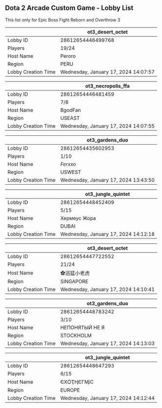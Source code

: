 ## Dota 2 Arcade Custom Game - Lobby List

This list only for Epic Boss Fight Reborn and Overthrow 3

|  | ot3_desert_octet |
| ------ | ------ |
| Lobby ID | 28612654446499768 |
| Players | 19/24 |
| Host Name | Peroro |
| Region | PERU |
| Lobby Creation Time | Wednesday, January 17, 2024 14:07:57 |


|  | ot3_necropolis_ffa |
| ------ | ------ |
| Lobby ID | 28612654446481459 |
| Players | 7/8 |
| Host Name | BgodFan |
| Region | USEAST |
| Lobby Creation Time | Wednesday, January 17, 2024 14:07:55 |


|  | ot3_gardens_duo |
| ------ | ------ |
| Lobby ID | 28612654435602953 |
| Players | 1/10 |
| Host Name | _Ferxxo_ |
| Region | USWEST |
| Lobby Creation Time | Wednesday, January 17, 2024 13:43:50 |


|  | ot3_jungle_quintet |
| ------ | ------ |
| Lobby ID | 28612654448452409 |
| Players | 5/15 |
| Host Name | Хермеус Жора |
| Region | DUBAI |
| Lobby Creation Time | Wednesday, January 17, 2024 14:12:18 |


|  | ot3_desert_octet |
| ------ | ------ |
| Lobby ID | 28612654447722552 |
| Players | 21/24 |
| Host Name | ✿迅猛小老虎 |
| Region | SINGAPORE |
| Lobby Creation Time | Wednesday, January 17, 2024 14:10:41 |


|  | ot3_gardens_duo |
| ------ | ------ |
| Lobby ID | 28612654448783242 |
| Players | 3/10 |
| Host Name | НЕПОНЯТЫЙ НЕ Я |
| Region | STOCKHOLM |
| Lobby Creation Time | Wednesday, January 17, 2024 14:13:03 |


|  | ot3_jungle_quintet |
| ------ | ------ |
| Lobby ID | 28612654448647293 |
| Players | 6/15 |
| Host Name | ЄXѺҬӉЄГӍіС |
| Region | EUROPE |
| Lobby Creation Time | Wednesday, January 17, 2024 14:12:44 |


